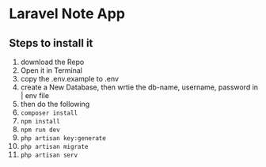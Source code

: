 # Laravel Note App


## Steps to install it
1. download the Repo
2. Open it in Terminal 
3. copy the .env.example to .env 
4. create a New Database, then wrtie the db-name, username, password in | env file
5. then do the following 
6. `composer install`
7. `npm install`
8. `npm run dev`
9. `php artisan key:generate`
10. `php artisan migrate`
11. `php artisan serv`
